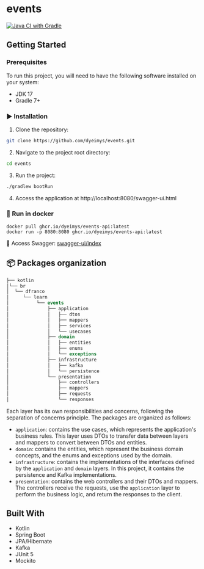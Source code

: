 # events
[![Java CI with Gradle](https://github.com/dyeimys/events/actions/workflows/gradle.yml/badge.svg)](https://github.com/dyeimys/events/actions/workflows/gradle.yml)


## Getting Started ##
### Prerequisites ##
To run this project, you will need to have the following software installed on your system:

- JDK 17
- Gradle 7+

### :arrow_forward: Installation ### 
1. Clone the repository: 
```bash
git clone https://github.com/dyeimys/events.git
```
2. Navigate to the project root directory: 
```bash
cd events
```
3. Run the project: 
```bash
./gradlew bootRun
```

4. Access the application at http://localhost:8080/swagger-ui.html
### :whale: Run in docker ###
```
docker pull ghcr.io/dyeimys/events-api:latest
docker run -p 8080:8080 ghcr.io/dyeimys/events-api:latest 
```

🔗 Access Swagger: [swagger-ui/index](http://localhost:8080/swagger-ui/index.html)

## :package: Packages organization
```sql
├── kotlin
│└── br
│  └── dfranco
│     └── learn
│          └── events
│              ├── application
│              │   ├── dtos
│              │   ├── mappers
│              │   ├── services
│              │   └── usecases
│              ├── domain
│              │   ├── entities
│              │   ├── enuns
│              │   └── exceptions
│              ├── infrastructure
│              │   ├── kafka
│              │   └── persistence
│              └── presentation
│                  ├── controllers
│                  ├── mappers
│                  ├── requests
│                  └── responses

```


Each layer has its own responsibilities and concerns, following the separation of concerns principle. The packages are organized as follows:

- `application`: contains the use cases, which represents the application's business rules. This layer uses DTOs to transfer data between layers and mappers to convert between DTOs and entities.
- `domain`: contains the entities, which represent the business domain concepts, and the enums and exceptions used by the domain.
- `infrastructure`: contains the implementations of the interfaces defined by the `application` and `domain` layers. In this project, it contains the persistence and Kafka implementations.
- `presentation`: contains the web controllers and their DTOs and mappers. The controllers receive the requests, use the `application` layer to perform the business logic, and return the responses to the client.

## Built With ##
 - Kotlin
 - Spring Boot
 - JPA/Hibernate
 - Kafka
 - JUnit 5
 - Mockito